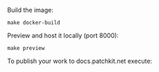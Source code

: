 Build the image:

```make docker-build```

Preview and host it locally (port 8000):

```make preview```

To publish your work to docs.patchkit.net execute:

```make publish